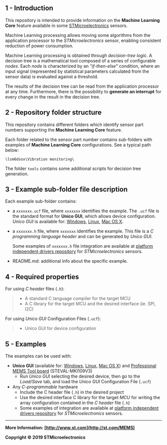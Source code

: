 ## 1 - Introduction

This repository is intended to provide information on the **Machine Learning Core** feature available in some [STMicroelectronics](www.st.com/mems) sensors.

Machine Learning processing allows moving some algorithms from the application processor to the *STMicroelectronics* sensor, enabling consistent reduction of power consumption.

Machine Learning processing is obtained through *decision-tree logic*. A decision tree is a mathematical tool composed of a series of configurable *nodes*. Each *node* is characterized by an *“if-then-else”* condition, where an input signal (represented by statistical parameters calculated from the sensor data) is evaluated against a threshold.

The results of the decision tree can be read from the application processor at any time. Furthermore, there is the possibility to **generate an interrupt** for every change in the result in the decision tree.


## 2 - Repository folder structure

This repository contains different folders which identify sensor part numbers supporting the **Machine Learning Core** feature.

Each folder related to the sensor part number contains sub-folders with examples of **Machine Learning Core** configurations. See a typical path below:

````Path
\lsm6dsox\Vibration monitoring\
````

The folder `tools` contains some additional scripts for decision tree generation.

## 3 - Example sub-folder file description 

Each example sub-folder contains:

- a `xxxxxxx.ucf` file, where  `xxxxxxx` identifies the example. The `.ucf` file is the standard format for **Unico GUI**, which allows device configuration. *Unico GUI* is available for: [Windows](https://www.st.com/content/st_com/en/products/embedded-software/evaluation-tool-software/stsw-mki109w.html), [Linux](<https://www.st.com/content/st_com/en/products/embedded-software/evaluation-tool-software/stsw-mki109l.html>), [Mac OS X](<https://www.st.com/content/st_com/en/products/embedded-software/evaluation-tool-software/stsw-mki109m.html>).

- a `xxxxxxx.h` file, where  `xxxxxxx` identifies the example. This file is a *C programming language header* and can be generated by *Unico GUI*.

  Some examples of  `xxxxxxx.h` file integration are available at [platform independent drivers repository]( http://www.st.com/content/st_com/en/products/embedded-software/mems-and-sensors-software/drivers-for-mems/c-driver-mems.html ) for *STMicroelectronics* sensors.

- README.md: additional info about the specific example.


## 4 - Required properties

For using *C header* files (`.h`):

> * A standard C language compiler for the target MCU
> * A C library for the target MCU and the desired interface (ie. SPI, I2C)

For using *Unico GUI* Configuration Files (`.ucf`):

> * Unico GUI for device configuration


## 5 - Examples

The examples can be used with:

- **Unico GUI** (available for: [Windows](https://www.st.com/content/st_com/en/products/embedded-software/evaluation-tool-software/stsw-mki109w.html), [Linux](<https://www.st.com/content/st_com/en/products/embedded-software/evaluation-tool-software/stsw-mki109l.html>), [Mac OS X](<https://www.st.com/content/st_com/en/products/embedded-software/evaluation-tool-software/stsw-mki109m.html>)) and  [Professional MEMS Tool board](<https://www.st.com/content/st_com/en/products/evaluation-tools/product-evaluation-tools/mems-motion-sensor-eval-boards/steval-mki109v3.html#overview>) (STEVAL-MKI109V3)
  - Run *Unico GUI* selecting the desired device, then go to the *Load/Save* tab, and load the *Unico GUI* Configuration File (`.ucf`)
- Any *C-programmable* hardware
  - Include the C header file (`.h`) in the desired project
  - Use the desired interface C library for the target *MCU* for writing the array configuration contained in the *C header* file (`.h`)
  - Some examples of integration are available at [platform independent drivers repository]( http://www.st.com/content/st_com/en/products/embedded-software/mems-and-sensors-software/drivers-for-mems/c-driver-mems.html ) for *STMicroelectronics* sensors.

------

**More Information: [http://www.st.com](http://st.com/MEMS)**

**Copyright © 2019 STMicroelectronics**